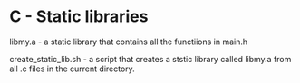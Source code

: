 #  C - Static libraries

libmy.a - a static library that contains all the functiions in main.h


create_static_lib.sh - a script that creates a ststic library called libmy.a from all .c files in the current directory.


